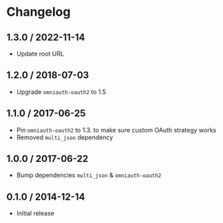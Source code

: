 # Changelog

## 1.3.0 / 2022-11-14

- Update root URL

## 1.2.0 / 2018-07-03

- Upgrade `omniauth-oauth2` to 1.5

## 1.1.0 / 2017-06-25

- Pin `omniauth-oauth2` to 1.3. to make sure custom OAuth strategy works
- Removed `multi_json` dependency

## 1.0.0 / 2017-06-22

- Bump dependencies `multi_json` & `omniauth-oauth2`

## 0.1.0 / 2014-12-14

- Initial release

